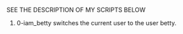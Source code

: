 SEE THE DESCRIPTION OF MY SCRIPTS BELOW

1. 0-iam_betty switches the current user to the user betty.
